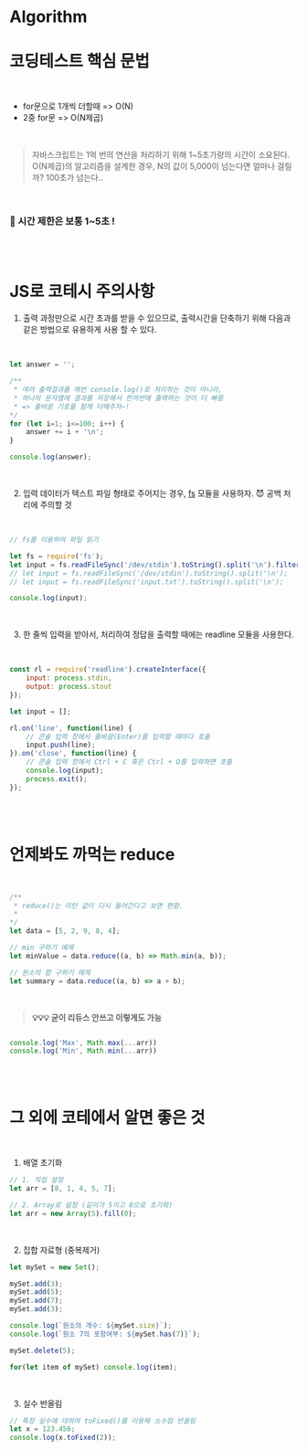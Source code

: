 # Algorithm

# 코딩테스트 핵심 문법

<br/>

- for문으로 1개씩 더할때 => O(N)
- 2중 for문 => O(N제곱)

<br/>

> 자바스크립트는 1억 번의 연산을 처리하기 위해 1~5초가량의 시간이 소요된다. O(N제곱)의 알고리즘을 설계한 경우, N의 값이 5,000이 넘는다면 얼마나 걸릴까? 100초가 넘는다..

<br/>

### 🔎 시간 제한은 보통 1~5초 !

<br/><br/>

# JS로 코테시 주의사항

1.  출력 과정만으로 시간 초과를 받을 수 있으므로, 출력시간을 단축하기 위해 다음과 같은 방법으로 유용하게 사용 할 수 있다.

<br/>

```javaScript
let answer = '';

/**
 * 여러 출력걸과를 매번 console.log()로 처리하는 것이 아니라,
 * 하나의 문자열에 결과를 저장해서 한꺼번에 출력하는 것이 더 빠름
 * => 줄바꿈 기호를 함께 더해주자~!
*/
for (let i=1; i<=100; i++) {
    answer += i + '\n';
}

console.log(answer);
```

<br/>

2. 입력 데이터가 텍스트 파일 형태로 주어지는 경우, <u>fs</u> 모듈을 사용하자.
😈 공백 처리에 주의할 것

<br/>

```javaScript
// fs를 이용하여 파일 읽기

let fs = require('fs');
let input = fs.readFileSync('/dev/stdin').toString().split('\n').filter(line => line.trim() !== '');  // 😈 공백 처리에 주의할 것
// let input = fs.readFileSync('/dev/stdin').toString().split('\n');
// let input = fs.readFileSync('input.txt').toString().split('\n');

console.log(input);
```

<br/>

3. 한 줄씩 입력을 받아서, 처리하여 정답을 출력할 때에는 readline 모듈을 사용한다.

<br/>

```javaScript
const rl = require('readline').createInterface({
    input: process.stdin,
    output: process.stout
});

let input = [];

rl.on('line', function(line) {
    // 콘솔 입력 창에서 줄바꿈(Enter)를 입력할 때마다 호출
    input.push(line);
}).on('close', function(line) {
    // 콘솔 입력 창에서 Ctrl + C 혹은 Ctrl + D를 입력하면 호출
    console.log(input);
    process.exit();
});
```

<br/><br/>

# 언제봐도 까먹는 reduce

<br/>

```javaScript
/**
 * reduce()는 리턴 값이 다시 들어간다고 보면 편함.
 *
*/
let data = [5, 2, 9, 8, 4];

// min 구하기 예제
let minValue = data.reduce((a, b) => Math.min(a, b));

// 원소의 합 구하기 예제
let summary = data.reduce((a, b) => a + b);
```
<br/>

> <b>💡💡💡 굳이 리듀스 안쓰고 이렇게도 가능</b>
```javaScript

console.log('Max', Math.max(...arr))
console.log('Min', Math.min(...arr))

```

<br/><br/>

# 그 외에 코테에서 알면 좋은 것

<br/>

1. 배열 초기화

```javaScript
// 1. 직접 설정
let arr = [8, 1, 4, 5, 7];

// 2. Array로 설정 (길이가 5이고 0으로 초기화)
let arr = new Array(5).fill(0);
```

<br/>

2. 집합 자료형 (중복제거)

```javaScript
let mySet = new Set();

mySet.add(3);
mySet.add(5);
mySet.add(7);
mySet.add(3);

console.log(`원소의 개수: ${mySet.size}`);
console.log(`원소 7의 포함여부: ${mySet.has(7)}`);

mySet.delete(5);

for(let item of mySet) console.log(item);
```

<br/>

3. 실수 반올림

```javaScript
// 특정 실수에 대하여 toFixed()를 이용해 소수점 반올림
let x = 123.456;
console.log(x.toFixed(2));
```
